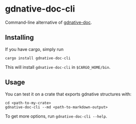 # gdnative-doc-cli

Command-line alternative of [gdnative-doc](https://crates.io/crates/gdnative-doc).

## Installing

If you have cargo, simply run 
```
cargo install gdnative-doc-cli
```
This will install `gdnative-doc-cli` in `$CARGO_HOME/bin`.

## Usage

You can test it on a crate that exports gdnative structures with:
```
cd <path-to-my-crate>
gdnative-doc-cli --md <path-to-markdown-output>
```

To get more options, run `gdnative-doc-cli --help`.